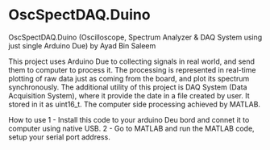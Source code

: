 # OscSpectDAQ.Duino

OscSpectDAQ.Duino (Oscilloscope, Spectrum Analyzer & DAQ System using just single Arduino Due)
by Ayad Bin Saleem

  This project uses Arduino Due to collecting signals in real world, and send them to computer to process it.
  The processing is represented in real-time plotting of raw data just as coming from the board, 
  and plot its spectrum synchronously.
  The additional utility of this project is DAQ System (Data Acquisition System),
  where it provide the date in a file created by user. It stored in it as uint16_t.
  The computer side processing achieved by MATLAB.
  
  How to use
  1 - Install this code to your arduino Deu bord and connet it to computer using native USB.
  2 - Go to MATLAB and run the MATLAB code, setup your serial port address.

